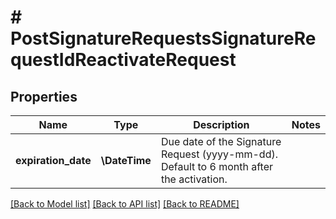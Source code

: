 # # PostSignatureRequestsSignatureRequestIdReactivateRequest

## Properties

Name | Type | Description | Notes
------------ | ------------- | ------------- | -------------
**expiration_date** | **\DateTime** | Due date of the Signature Request (yyyy-mm-dd). Default to 6 month after the activation. |

[[Back to Model list]](../../README.md#models) [[Back to API list]](../../README.md#endpoints) [[Back to README]](../../README.md)
